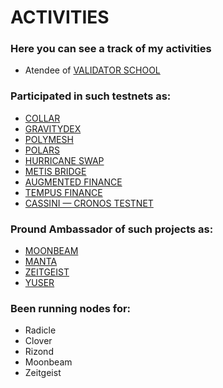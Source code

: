 # ACTIVITIES
### Here you can see a track of my activities 

* Atendee of [VALIDATOR SCHOOL](https://github.com/Distributed-Validators-Synctems/Validator-School) 

### Participated in such testnets as:
* [COLLAR](https://test.app.collar.org/#/)
* [GRAVITYDEX](https://cosmos.network/gravity-dex/)
* [POLYMESH](https://polymath.network/)
* [POLARS](https://polars.io/)
* [HURRICANE SWAP](https://test.hurricaneswap.com/swap#/pool)
* [METIS BRIDGE](https://hackathon.metis.io/)
* [AUGMENTED FINANCE](https://augmented.finance/)
* [TEMPUS FINANCE](https://testnet.tempus.finance/)
* [CASSINI — CRONOS TESTNET](https://cronos.crypto.org/)

### Pround Ambassador of such projects as:
* [MOONBEAM](https://moonbeam.network/)
* [MANTA](https://manta.network/)
* [ZEITGEIST](https://zeitgeist.pm/)
* [YUSER](https://yuser.co/)

### Been running nodes for:
* Radicle
* Clover
* Rizond
* Moonbeam
* Zeitgeist
